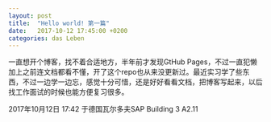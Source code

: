 ```yaml
---
layout: post
title:  "Hello world! 第一篇"
date:   2017-10-12 17:45:00 +0200
categories: das Leben
---
```


一直想开个博客，找不着合适地方，半年前才发现GtHub Pages，不过一直犯懒加上之前连文档都看不懂，开了这个repo也从来没更新过。最近实习学了些东西，不过一边学一边忘，感觉十分可惜，还是好好看看文档，把博客写起来，以后找工作面试的时候也能方便复习很多。

2017年10月12日 17:42 于德国瓦尔多夫SAP Building 3 A2.11
